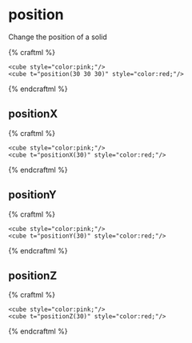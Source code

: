 # position

Change the position of a solid

{% craftml %}
<craft>

    <cube style="color:pink;"/>
    <cube t="position(30 30 30)" style="color:red;"/>

</craft>
{% endcraftml %}


## positionX

{% craftml %}
<craft>

    <cube style="color:pink;"/>
    <cube t="positionX(30)" style="color:red;"/>

</craft>
{% endcraftml %}

## positionY

{% craftml %}
<craft>

    <cube style="color:pink;"/>
    <cube t="positionY(30)" style="color:red;"/>

</craft>
{% endcraftml %}

## positionZ

{% craftml %}
<craft>

    <cube style="color:pink;"/>
    <cube t="positionZ(30)" style="color:red;"/>

</craft>
{% endcraftml %}
